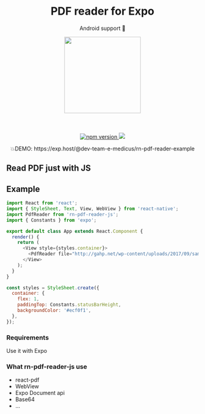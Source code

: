 <h1 align="center">PDF reader for Expo</h1>
<p align="center">Android support 🚀</p>

<p align="center">
   <img width="200" src="https://image.ibb.co/hqOy5y/Screenshot_20180531_185949.png" />
   <br/>
   <br/>
   <br/>
   <br/>
   <a href="https://www.npmjs.com/package/rn-pdf-reader-js"><img alt="npm version" src="https://badge.fury.io/js/rn-pdf-reader-js.svg"/>
   <a href="http://reactnative.gallery"><img src="https://img.shields.io/badge/reactnative.gallery-%F0%9F%8E%AC-green.svg"/></a>
</a>
</p>
<p align="center">
💥DEMO: https://exp.host/@dev-team-e-medicus/rn-pdf-reader-example
</p>

## Read PDF just with JS

## Example

```javascript
import React from 'react';
import { StyleSheet, Text, View, WebView } from 'react-native';
import PdfReader from 'rn-pdf-reader-js';
import { Constants } from 'expo';

export default class App extends React.Component {
  render() {
    return (
      <View style={styles.container}>
        <PdfReader file="http://gahp.net/wp-content/uploads/2017/09/sample.pdf" />
      </View>
    );
  }
}

const styles = StyleSheet.create({
  container: {
    flex: 1,
    paddingTop: Constants.statusBarHeight,
    backgroundColor: '#ecf0f1',
  },
});
```

### Requirements
Use it with Expo

### What rn-pdf-reader-js use
* react-pdf
* WebView
* Expo Document api
* Base64
* ...
